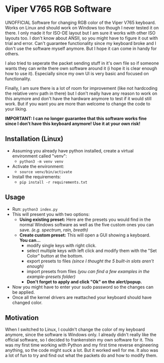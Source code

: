 # Viper V765 RGB Software
UNOFFICIAL Software for changing RGB color of the Viper V765 keyboard. Works on Linux and should work on Windows too though I never tested it on there.
I only made it for ISO-DE layout but I am sure it works with other ISO layouts too. I don't know about ANSII, so you might have to figure it out with trial and error.
Can't guarantee functionality since my keyboard broke and I don't use the software myself anymore. But I hope it can come in handy for others.

I also tried to seperate the packet sending stuff in it's own file so if someone wants they can write there own software around it (i hope it is clear enough how to use it). 
Especially since my own UI is very basic and focused on functionality.

Finally, I am sure there is a lot of room for improvement (like not hardcoding the relative venv path in there) but I don't really have any reason to work on this anymore
and don't have the hardware anymore to test if it would still work. But if you want you are more than welcome to change the code to your liking.

**IMPORTANT: I can no longer guarantee that this software works fine since I don't have this keyboard anymore! Use it at your own risk!**

## Installation (Linux)
- Assuming you already have python installed, create a virtual environment called "venv": 
    - `python3 -m venv venv`
- Activate the environment: 
    - `source venv/bin/activate`
- Install the requirements: 
    - `pip install -r requirements.txt`
## Usage
- Run: `python3 index.py`
- This will present you with two options:
    - **Using existing preset:** Here are the presets you would find in the normal Windows software as well as the five custom ones you can save. *(e.g. spectrum, rain, breath)*
    - **Create custom preset:** This will open a GUI showing a keyboard. **You can...**
        - modify single keys with right click. 
        - select multiple keys with left click and modify them with the "Set Color" button at the bottom.
        - export presets to files *(since I thought the 5 built-in slots aren't enough)*
        - import presets from files *(you can find a few examples in the example-presets folder)*
        - **Don't forget to apply and click "Ok" on the alert/popup.**
- Now you might have to enter your sudo password so the changes can be applied.
- Once all the kernel drivers are reattached your keyboard should have changed color.

## Motivation
When I switched to Linux, I couldn't change the color of my keyboard anymore, since the software is Windows only. I already didn't really like the official software, 
so I decided to frankenstein my own software for it. This was my first time working with Python and my first time reverse engineering anything, so the code might suck a lot.
But it worked well for me. It also was a lot of fun to try and find out what the packets do and how to modify them.
